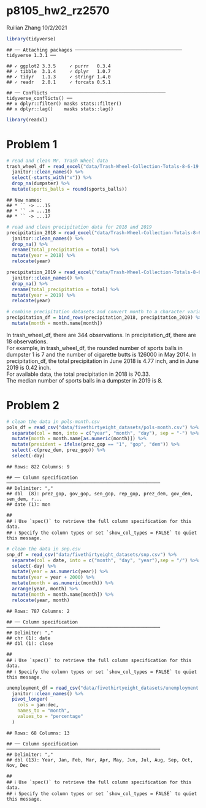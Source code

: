 p8105\_hw2\_rz2570
================
Ruilian Zhang
10/2/2021

``` r
library(tidyverse)
```

    ## ── Attaching packages ─────────────────────────────────────── tidyverse 1.3.1 ──

    ## ✓ ggplot2 3.3.5     ✓ purrr   0.3.4
    ## ✓ tibble  3.1.4     ✓ dplyr   1.0.7
    ## ✓ tidyr   1.1.3     ✓ stringr 1.4.0
    ## ✓ readr   2.0.1     ✓ forcats 0.5.1

    ## ── Conflicts ────────────────────────────────────────── tidyverse_conflicts() ──
    ## x dplyr::filter() masks stats::filter()
    ## x dplyr::lag()    masks stats::lag()

``` r
library(readxl)
```

# Problem 1

``` r
# read and clean Mr. Trash Wheel data
trash_wheel_df = read_excel("data/Trash-Wheel-Collection-Totals-8-6-19.xlsx", sheet = "Mr. Trash Wheel") %>% 
  janitor::clean_names() %>% 
  select(-starts_with("x")) %>% 
  drop_na(dumpster) %>% 
  mutate(sports_balls = round(sports_balls))
```

    ## New names:
    ## * `` -> ...15
    ## * `` -> ...16
    ## * `` -> ...17

``` r
# read and clean precipitation data for 2018 and 2019
precipitation_2018 = read_excel("data/Trash-Wheel-Collection-Totals-8-6-19.xlsx", sheet = "2018 Precipitation", range = "A2:B14") %>% 
  janitor::clean_names() %>%
  drop_na() %>% 
  rename(total_precipitation = total) %>% 
  mutate(year = 2018) %>% 
  relocate(year)

precipitation_2019 = read_excel("data/Trash-Wheel-Collection-Totals-8-6-19.xlsx", sheet = "2019 Precipitation", range = "A2:B14") %>% 
  janitor::clean_names() %>%
  drop_na() %>% 
  rename(total_precipitation = total) %>% 
  mutate(year = 2019) %>% 
  relocate(year)

# combine precipitation datasets and convert month to a character variable
precipitation_df = bind_rows(precipitation_2018, precipitation_2019) %>% 
  mutate(month = month.name[month])
```

In trash\_wheel\_df, there are 344 observations. In precipitation\_df,
there are 18 observations.  
For example, in trash\_wheel\_df, the rounded number of sports balls in
dumpster 1 is 7 and the number of cigarette butts is 126000 in May 2014.
In precipitation\_df, the total precipitation in June 2018 is 4.77 inch,
and in June 2019 is 0.42 inch.  
For available data, the total precipitation in 2018 is 70.33.  
The median number of sports balls in a dumpster in 2019 is 8.

# Problem 2

``` r
# clean the data in pols-month.csv
pols_df = read_csv("data/fivethirtyeight_datasets/pols-month.csv") %>%
  separate(col = mon, into = c("year", "month", "day"), sep = "-") %>% 
  mutate(month = month.name[as.numeric(month)]) %>% 
  mutate(president = ifelse(prez_gop == "1", "gop", "dem")) %>% 
  select(-c(prez_dem, prez_gop)) %>% 
  select(-day)
```

    ## Rows: 822 Columns: 9

    ## ── Column specification ────────────────────────────────────────────────────────
    ## Delimiter: ","
    ## dbl  (8): prez_gop, gov_gop, sen_gop, rep_gop, prez_dem, gov_dem, sen_dem, r...
    ## date (1): mon

    ## 
    ## ℹ Use `spec()` to retrieve the full column specification for this data.
    ## ℹ Specify the column types or set `show_col_types = FALSE` to quiet this message.

``` r
# clean the data in snp.csv
snp_df = read_csv("data/fivethirtyeight_datasets/snp.csv") %>% 
  separate(col = date, into = c("month", "day", "year"),sep = "/") %>% 
  select(-day) %>% 
  mutate(year = as.numeric(year)) %>% 
  mutate(year = year + 2000) %>% 
  mutate(month = as.numeric(month)) %>%
  arrange(year, month) %>% 
  mutate(month = month.name[month]) %>% 
  relocate(year, month)
```

    ## Rows: 787 Columns: 2

    ## ── Column specification ────────────────────────────────────────────────────────
    ## Delimiter: ","
    ## chr (1): date
    ## dbl (1): close

    ## 
    ## ℹ Use `spec()` to retrieve the full column specification for this data.
    ## ℹ Specify the column types or set `show_col_types = FALSE` to quiet this message.

``` r
unemployment_df = read_csv("data/fivethirtyeight_datasets/unemployment.csv") %>% 
  janitor::clean_names() %>% 
  pivot_longer(
    cols = jan:dec,
    names_to = "month",
    values_to = "percentage"
  )
```

    ## Rows: 68 Columns: 13

    ## ── Column specification ────────────────────────────────────────────────────────
    ## Delimiter: ","
    ## dbl (13): Year, Jan, Feb, Mar, Apr, May, Jun, Jul, Aug, Sep, Oct, Nov, Dec

    ## 
    ## ℹ Use `spec()` to retrieve the full column specification for this data.
    ## ℹ Specify the column types or set `show_col_types = FALSE` to quiet this message.
